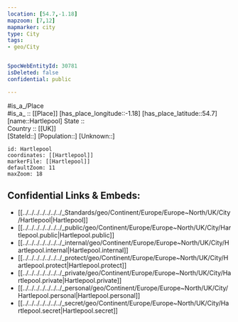```yaml
---
location: [54.7,-1.18] 
mapzoom: [7,12] 
mapmarker: city 
type: City
tags:
- geo/City


SpocWebEntityId: 30781
isDeleted: false
confidential: public

---
```

#is_a_/Place  
#is_a_ :: [[Place]] 
[has_place_longitude::-1.18] 
[has_place_latitude::54.7] 
[name::Hartlepool] 
State ::  
Country :: [[UK]]  
[StateId::] 
[Population::] 
[Unknown::] 


```leaflet
id: Hartlepool
coordinates: [[Hartlepool]] 
markerFile: [[Hartlepool]] 
defaultZoom: 11 
maxZoom: 18
```


## Confidential Links & Embeds: 
- [[../../../../../../../_Standards/geo/Continent/Europe/Europe~North/UK/City/Hartlepool|Hartlepool]] 
- [[../../../../../../../_public/geo/Continent/Europe/Europe~North/UK/City/Hartlepool.public|Hartlepool.public]] 
- [[../../../../../../../_internal/geo/Continent/Europe/Europe~North/UK/City/Hartlepool.internal|Hartlepool.internal]] 
- [[../../../../../../../_protect/geo/Continent/Europe/Europe~North/UK/City/Hartlepool.protect|Hartlepool.protect]] 
- [[../../../../../../../_private/geo/Continent/Europe/Europe~North/UK/City/Hartlepool.private|Hartlepool.private]] 
- [[../../../../../../../_personal/geo/Continent/Europe/Europe~North/UK/City/Hartlepool.personal|Hartlepool.personal]] 
- [[../../../../../../../_secret/geo/Continent/Europe/Europe~North/UK/City/Hartlepool.secret|Hartlepool.secret]] 
